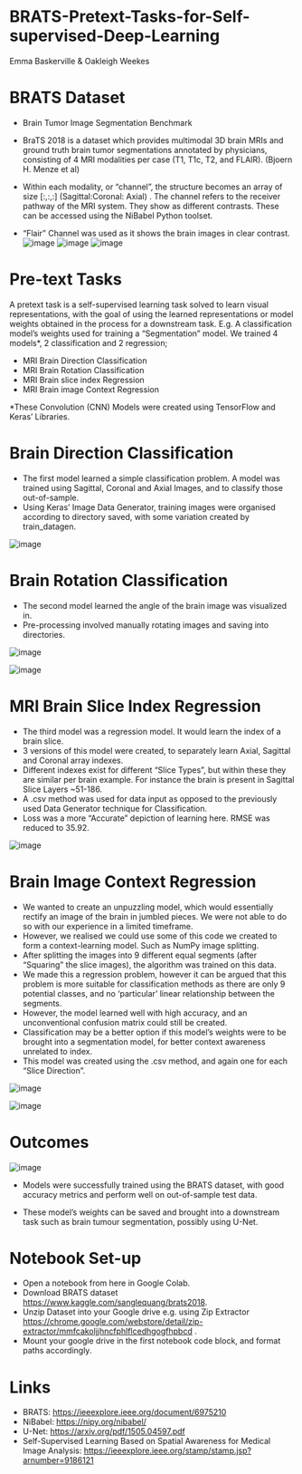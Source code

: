 # BRATS-Pretext-Tasks-for-Self-supervised-Deep-Learning
Emma Baskerville & Oakleigh Weekes

# BRATS Dataset
+ Brain Tumor Image Segmentation Benchmark

+ BraTS 2018 is a dataset which provides multimodal 3D brain MRIs and ground truth brain tumor segmentations annotated by physicians, consisting of 4 MRI modalities per case (T1, T1c, T2, and FLAIR). (Bjoern H. Menze et al)

+ Within each modality, or “channel”, the structure becomes an array of size [:,:,:] (Sagittal:Coronal: Axial) . The channel refers to the receiver pathway of the MRI system. They show as different contrasts. These can be accessed using the NiBabel Python toolset.

* “Flair” Channel was used as it shows the brain images in clear contrast.
![image](https://user-images.githubusercontent.com/57076065/132038365-18ca18eb-b4f3-4c43-822d-660e44f35574.png)
![image](https://user-images.githubusercontent.com/57076065/132038371-8b32c821-9804-4a9d-bb79-4f18de1b663c.png)
![image](https://user-images.githubusercontent.com/57076065/132038387-010f212b-5e14-4c4c-bf2a-85e725492434.png)

# Pre-text Tasks
A pretext task is a self-supervised learning task solved to learn visual representations, with the goal of using the learned representations or model weights obtained in the process for a downstream task. E.g. A classification model’s weights used for training a “Segmentation” model.
We trained 4 models*, 2 classification and 2 regression;
+ MRI Brain Direction Classification
+ MRI Brain Rotation Classification
+ MRI Brain slice index Regression
+ MRI Brain image Context Regression

*These Convolution (CNN) Models were created using TensorFlow and Keras’ Libraries.

# Brain Direction Classification

+ The first model learned a simple classification problem. A model was trained using Sagittal, Coronal and Axial Images, and to classify those out-of-sample.
+ Using Keras’ Image Data Generator, training images were organised according to directory saved, with some variation created by train_datagen.

![image](https://user-images.githubusercontent.com/57076065/132038584-4e6c7c86-a10e-49da-a27f-c862128ba25a.png)

# Brain Rotation Classification

+ The second model learned the angle of the brain image was visualized in.
+ Pre-processing involved manually rotating images and saving into directories.

![image](https://user-images.githubusercontent.com/57076065/132038699-3cc12cb5-c032-427a-b17a-468af6ef28cc.png)

![image](https://user-images.githubusercontent.com/57076065/132038767-d90ee457-f697-4c17-a03c-37a0832e6d34.png)

# MRI Brain Slice Index Regression

+ The third model was a regression model. It would learn the index of a brain slice.
+ 3 versions of this model were created, to separately learn Axial, Sagittal and Coronal array indexes.
+ Different indexes exist for different “Slice Types”, but within these they are similar per brain example. For instance the brain is present in Sagittal Slice Layers ~51-186.
+ A .csv method was used for data input as opposed to the previously used Data Generator technique for Classification.
+ Loss was a more “Accurate” depiction of learning here. RMSE was reduced to 35.92.

![image](https://user-images.githubusercontent.com/57076065/132038942-3a6d7c7e-fa6a-47e2-b5b6-077278b44d26.png)

# Brain Image Context Regression

+ We wanted to create an unpuzzling model, which would essentially rectify an image of the brain in jumbled pieces. We were not able to do so with our experience in a limited timeframe.
+ However, we realised we could use some of this code we created to form a context-learning model. Such as NumPy image splitting.
+ After splitting the images into 9 different equal segments (after “Squaring” the slice images), the algorithm was trained on this data.
+ We made this a regression problem, however it can be argued that this problem is more suitable for classification methods as there are only 9 potential classes, and no ‘particular’ linear relationship between the segments.
+ However, the model learned well with high accuracy, and an unconventional confusion matrix could still be created.
+ Classification may be a better option if this model’s weights were to be brought into a segmentation model, for better context awareness unrelated to index.
+ This model was created using the .csv method, and again one for each “Slice Direction”.

![image](https://user-images.githubusercontent.com/57076065/132039060-c28d923e-8ed2-4d3d-b127-7fa6cfa735e3.png)

![image](https://user-images.githubusercontent.com/57076065/132039081-80133ccc-7878-4ee5-8688-3c54330a75d1.png)

# Outcomes
![image](https://user-images.githubusercontent.com/57076065/132039173-ec0221d5-28df-4588-b265-c76ee18c04d1.png)

+ Models were successfully trained using the BRATS dataset, with good accuracy metrics and perform well on out-of-sample test data.

+ These model’s weights can be saved and brought into a downstream task such as brain tumour segmentation, possibly using U-Net.

# Notebook Set-up

+ Open a notebook from here in Google Colab.
+ Download BRATS dataset https://www.kaggle.com/sanglequang/brats2018.
+ Unzip Dataset into your Google drive e.g. using Zip Extractor https://chrome.google.com/webstore/detail/zip-extractor/mmfcakoljjhncfphlflcedhgogfhpbcd .
+ Mount your google drive in the first notebook code block, and format paths accordingly.

# Links

+ BRATS: https://ieeexplore.ieee.org/document/6975210
+ NiBabel: https://nipy.org/nibabel/
+ U-Net: https://arxiv.org/pdf/1505.04597.pdf
+ Self-Supervised Learning Based on Spatial Awareness for Medical Image Analysis:
https://ieeexplore.ieee.org/stamp/stamp.jsp?arnumber=9186121
